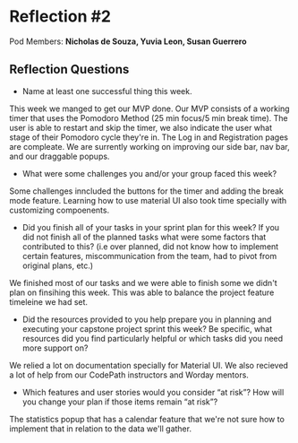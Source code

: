 # Reflection #2

Pod Members: **Nicholas de Souza, Yuvia Leon, Susan Guerrero**

## Reflection Questions

* Name at least one successful thing this week.

This week we manged to get our MVP done. Our MVP consists of a working timer that uses the Pomodoro Method (25 min focus/5 min break time). The user is able to restart and skip the timer, we also indicate the user what stage of their Pomodoro cycle they're in. The Log in and  Registration pages are compleate. We are surrently working on improving our side bar, nav bar, and our draggable popups.  

* What were some challenges you and/or your group faced this week?

Some challenges inncluded the buttons for the timer and adding the break mode feature. Learning how to use material UI also took time specially with customizing compoenents. 

* Did you finish all of your tasks in your sprint plan for this week? If you did not finish all of the planned tasks what were some factors that contributed to this?  (i.e over planned, did not know how to implement certain features, miscommunication from the team, had to pivot from original plans, etc.)

 We finished most of our tasks and we were able to finish some we didn't plan on finsihing this week. This was able to balance the project feature timeleine we had set. 

* Did the resources provided to you help prepare you in planning and executing your capstone project sprint this week? Be specific, what resources did you find particularly helpful or which tasks did you need more support on?

 We relied a lot on documentation specially for Material UI. We also recieved a lot of help from our CodePath instructors and Worday mentors.

* Which features and user stories would you consider “at risk”? How will you change your plan if those items remain “at risk”?

 The statistics popup that has a calendar feature that we're not sure how to implement that in relation to the data we'll gather.
